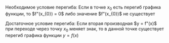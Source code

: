 Необходимое условие перегиба:
Если в точке $x_{0}$ есть перегиб графика функции, то $f"(x_{0}) = 0$ либо значение $f"(x_{0})$ не существует

Достаточное условие перегиба:
Если вторая производная $y = f"(x)$ при переходе через точку $x_{0}$ меняет знак, то в данной точке существует перегиб графика функции $y = f(x)$

